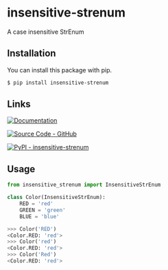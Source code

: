 # insensitive-strenum
A case insensitive StrEnum

## Installation

You can install this package with pip.
```sh
$ pip install insensitive-strenum
```

## Links

[![Documentation](https://img.shields.io/badge/Documentation-C61C3E?style=for-the-badge&logo=Read+the+Docs&logoColor=%23FFFFFF)](https://abrahammurciano.github.io/python-insensitive-strenum)

[![Source Code - GitHub](https://img.shields.io/badge/Source_Code-GitHub-181717?style=for-the-badge&logo=GitHub&logoColor=%23FFFFFF)](https://github.com/abrahammurciano/python-insensitive-strenum.git)

[![PyPI - insensitive-strenum](https://img.shields.io/badge/PyPI-insensitive_strenum-006DAD?style=for-the-badge&logo=PyPI&logoColor=%23FFD242)](https://pypi.org/project/insensitive-strenum/)

## Usage

```python
from insensitive_strenum import InsensitiveStrEnum

class Color(InsensitiveStrEnum):
	RED = 'red'
	GREEN = 'green'
	BLUE = 'blue'
```

```python
>>> Color('RED')
<Color.RED: 'red'>
>>> Color('red')
<Color.RED: 'red'>
>>> Color('Red')
<Color.RED: 'red'>
```
